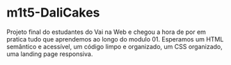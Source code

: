 # m1t5-DaliCakes
Projeto final do estudantes do Vai na Web  e chegou a hora de por em pratica tudo que aprendemos ao  longo do modulo 01. Esperamos um HTML semântico e acessível, um código limpo e organizado, um CSS organizado, uma landing page responsiva.
